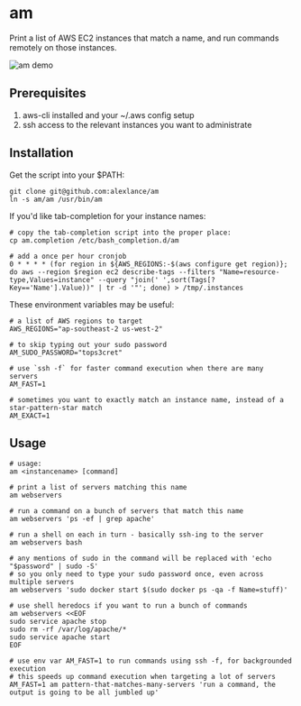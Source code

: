 am
==

Print a list of AWS EC2 instances that match a name, and run commands remotely on those instances.

![am demo](http://alexlance.com/am_for_github.gif)


Prerequisites
-------------

1. aws-cli installed and your ~/.aws config setup
2. ssh access to the relevant instances you want to administrate


Installation
------------

Get the script into your $PATH:

    git clone git@github.com:alexlance/am
    ln -s am/am /usr/bin/am

If you'd like tab-completion for your instance names:

    # copy the tab-completion script into the proper place:
    cp am.completion /etc/bash_completion.d/am

    # add a once per hour cronjob
    0 * * * * (for region in ${AWS_REGIONS:-$(aws configure get region)}; do aws --region $region ec2 describe-tags --filters "Name=resource-type,Values=instance" --query "join(' ',sort(Tags[?Key=='Name'].Value))" | tr -d '"'; done) > /tmp/.instances

These environment variables may be useful:

    # a list of AWS regions to target
    AWS_REGIONS="ap-southeast-2 us-west-2"

    # to skip typing out your sudo password
    AM_SUDO_PASSWORD="tops3cret"

    # use `ssh -f` for faster command execution when there are many servers
    AM_FAST=1

    # sometimes you want to exactly match an instance name, instead of a star-pattern-star match
    AM_EXACT=1


Usage
-----

    # usage:
    am <instancename> [command]

    # print a list of servers matching this name
    am webservers

    # run a command on a bunch of servers that match this name
    am webservers 'ps -ef | grep apache'

    # run a shell on each in turn - basically ssh-ing to the server
    am webservers bash

    # any mentions of sudo in the command will be replaced with 'echo "$password" | sudo -S'
    # so you only need to type your sudo password once, even across multiple servers
    am webservers 'sudo docker start $(sudo docker ps -qa -f Name=stuff)'

    # use shell heredocs if you want to run a bunch of commands
    am webservers <<EOF
    sudo service apache stop
    sudo rm -rf /var/log/apache/*
    sudo service apache start
    EOF

    # use env var AM_FAST=1 to run commands using ssh -f, for backgrounded execution
    # this speeds up command execution when targeting a lot of servers
    AM_FAST=1 am pattern-that-matches-many-servers 'run a command, the output is going to be all jumbled up'
